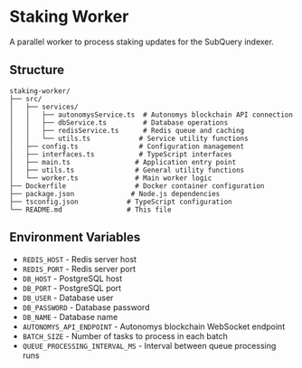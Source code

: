 # Staking Worker

A parallel worker to process staking updates for the SubQuery indexer.

## Structure

```
staking-worker/
├── src/
│   ├── services/
│   │   ├── autonomysService.ts  # Autonomys blockchain API connection
│   │   ├── dbService.ts         # Database operations
│   │   ├── redisService.ts      # Redis queue and caching
│   │   └── utils.ts            # Service utility functions
│   ├── config.ts               # Configuration management
│   ├── interfaces.ts           # TypeScript interfaces
│   ├── main.ts                # Application entry point
│   ├── utils.ts               # General utility functions
│   └── worker.ts              # Main worker logic
├── Dockerfile                 # Docker container configuration
├── package.json              # Node.js dependencies
├── tsconfig.json            # TypeScript configuration
└── README.md                # This file
```

## Environment Variables

- `REDIS_HOST` - Redis server host
- `REDIS_PORT` - Redis server port
- `DB_HOST` - PostgreSQL host
- `DB_PORT` - PostgreSQL port
- `DB_USER` - Database user
- `DB_PASSWORD` - Database password
- `DB_NAME` - Database name
- `AUTONOMYS_API_ENDPOINT` - Autonomys blockchain WebSocket endpoint
- `BATCH_SIZE` - Number of tasks to process in each batch
- `QUEUE_PROCESSING_INTERVAL_MS` - Interval between queue processing runs